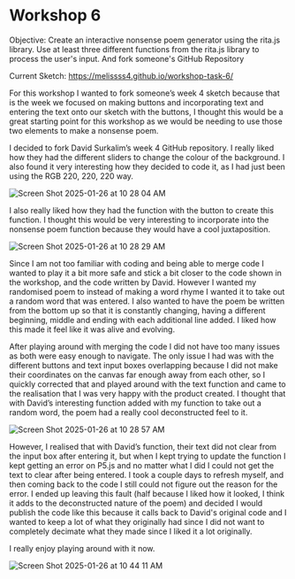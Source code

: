 # Workshop 6
Objective:
Create an interactive nonsense poem generator using the rita.js library.
Use at least three different functions from the rita.js library to process the user's input. 
And fork someone's GitHub Repository

Current Sketch: https://melissss4.github.io/workshop-task-6/ 

For this workshop I wanted to fork someone’s week 4 sketch because that is the week we focused on making buttons and incorporating text and entering the text onto our sketch with the buttons, I thought this would be a great starting point for this workshop as we would be needing to use those two elements to make a nonsense poem. 

I decided to fork David Surkalim’s week 4 GitHub repository. 
I really liked how they had the different sliders to change the colour of the background. I also found it very interesting how they decided to code it, as I had just been using the RGB 220, 220, 220 way. 

![Screen Shot 2025-01-26 at 10 28 04 AM](https://github.com/user-attachments/assets/ee6327c3-f476-45c5-a650-13b6855b2a70)


I also really liked how they had the function with the button to create this function. I thought this would be very interesting to incorporate into the nonsense poem function because they would have a cool juxtaposition. 


![Screen Shot 2025-01-26 at 10 28 29 AM](https://github.com/user-attachments/assets/6e3c5a5f-5c91-46d6-aef9-4c5f0af39682)


Since I am not too familiar with coding and being able to merge code I wanted to play it a bit more safe and stick a bit closer to the code shown in the workshop, and the code written by David. However I wanted my randomised poem to instead of making a word rhyme I wanted it to take out a random word that was entered. I also wanted to have the poem be written from the bottom up so that it is constantly changing, having a different beginning, middle and ending with each additional line added. I liked how this made it feel like it was alive and evolving. 

After playing around with merging the code I did not have too many issues as both were easy enough to navigate.  The only issue I had was with the different buttons and text input boxes overlapping because I did not make their coordinates on the canvas far enough away from each other, so I quickly corrected that and played around with the text function and came to the realisation that I was very happy with the product created. I thought that with David’s interesting function added with my function to take out a random word, the poem had a really cool deconstructed feel to it. 


![Screen Shot 2025-01-26 at 10 28 57 AM](https://github.com/user-attachments/assets/0639128f-0d75-44f4-af4c-35b5165fddab)


However, I realised that with David’s function, their text did not clear from the input box after entering it, but when I kept trying to update the function I kept getting an error on P5.js and no matter what I did I could not get the text to clear after being entered. 
I took a couple days to refresh myself, and then coming back to the code I still could not figure out the reason for the error. I ended up leaving this fault (half because I liked how it looked, I think it adds to the deconstructed nature of the poem) and decided I would publish the code like this because it calls back to David's original code and I wanted to keep a lot of what they originally had since I did not want to completely decimate what they made since I liked it a lot originally. 

I really enjoy playing around with it now.
 

![Screen Shot 2025-01-26 at 10 44 11 AM](https://github.com/user-attachments/assets/1836404e-0360-4939-b057-67e1e4442cfb)

